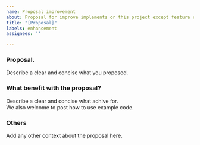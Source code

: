```yaml
---
name: Proposal improvement
about: Proposal for improve implements or this project except feature requests.
title: "[Proposal]"
labels: enhancement
assignees: ''

---
```


### Proposal.

Describe a clear and concise what you proposed.

### What benefit with the proposal?

Describe a clear and concise what achive for.  
We also welcome to post  how to use example code.

### Others

Add any other context about the proposal here.
